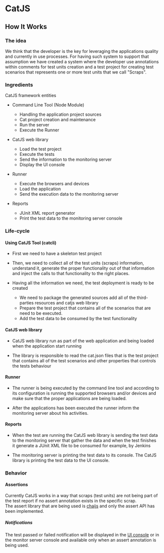 CatJS
==============


## How It Works

### The idea
  We think that the developer is the key for leveraging the applications quality and currently in use processes. 
  For having such system to support that assumption we have created a system where the developer use annotations within comments for test units creation and a test project for creating test scenarios that represents one or more test units that we call "Scraps".  
  
### Ingredients 
  CatJS framework entities  
  
  * Command Line Tool (Node Module) 
    + Handling the application project sources
    + Cat project creation and maintenance
    + Run the server
    + Execute the Runner
    
  * CatJS web library
    + Load the test project
    + Execute the tests
    + Send the information to the monitoring server
    + Display the UI console
    
  * Runner
    + Execute the browsers and devices 
    + Load the application
    + Send the execution data to the monitoring server
    
  * Reports
    + JUnit XML report generator
    + Print the test data to the monitoring server console
  
### Life-cycle

#### Using CatJS Tool (catcli)

* First we need to have a skeleton test project

* Then, we need to collect all of the test units (scraps) information, understand it, 
generate the proper functionality out of that information and inject the calls to that functionality to the right places.  

* Having all the information we need, the test deployment is ready to be created
    + We need to package the generated sources add all of the third-parties resources and catjs web library
    + Prepare the test project that contains all of the scenarios that are need to be executed. 
    + Add the test data to be consumed by the test functionality 

#### CatJS web library

* CatJS web library run as part of the web application and being loaded when the application start running

* The library is responsible to read the cat.json files that is the test project that contains all of the test scenarios and other properties that controls the tests behaviour

#### Runner

* The runner is being executed by the command line tool and according to its configuration is running the supported browsers and/or devices and make sure that the proper applications are being loaded.

* After the applications has been executed the runner inform the monitoring server about his activities.

#### Reports

* When the test are running the CatJS web library is sending the test data to the monitoring server that gather the data and when the test finishes it generate a JUnit XML file to be consumed for example, by Jenkins 

* The monitoring server is printing the test data to its console. The CatJS library is printing the test data to the UI console. 
      
     
### Behavior

#### Assertions

  Currently CatJS works in a way that scraps (test units) are not being part of the test report if no assert annotation exists in the specific scrap.  
   The assert library that are being used is [chaijs](http://chaijs.com/) and only the assert API has been implemented.  
     
##### Notifications
  The test passed or failed notification will be displayed in the [UI console](ui_console.html) or in the monitor server console and available only when an assert annotation is being used.  

   